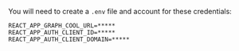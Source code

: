 You will need to create a `.env` file and account for these credentials:

```
REACT_APP_GRAPH_COOL_URL=*****
REACT_APP_AUTH_CLIENT_ID=*****
REACT_APP_AUTH_CLIENT_DOMAIN=*****
```
